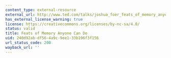 ```yaml
---
content_type: external-resource
external_url: http://www.ted.com/talks/joshua_foer_feats_of_memory_anyone_can_do?language=en
has_external_license_warning: true
license: https://creativecommons.org/licenses/by-nc-sa/4.0/
status: valid
title: Feats of Memory Anyone Can Do
uid: 240d92ab-df56-4a9c-9ee1-33b196f3f156
url_status_code: 200
wayback_url: ''
---
```

